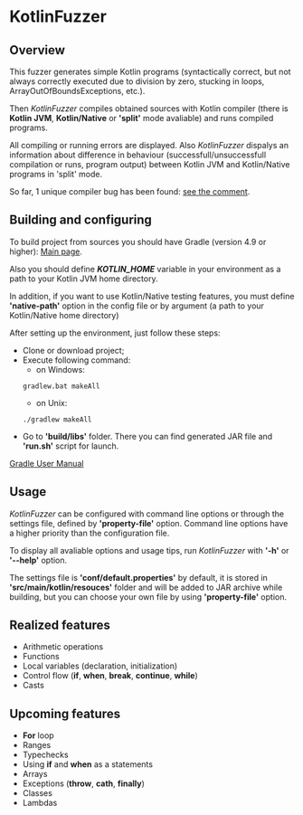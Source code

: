 # KotlinFuzzer
## Overview
This fuzzer generates simple Kotlin programs (syntactically correct, but not always correctly executed due to division by zero, stucking in loops, ArrayOutOfBoundsExceptions, etc.).

Then *KotlinFuzzer* compiles obtained sources with Kotlin compiler (there is **Kotlin JVM**, **Kotlin/Native** or **'split'** mode avaliable) and runs compiled programs.

All compiling or running errors are displayed. 
Also *KotlinFuzzer* dispalys an information about difference in behaviour (successfull/unsuccessfull compilation or runs, program output) between Kotlin JVM and Kotlin/Native programs in 'split' mode.

So far, 1 unique compiler bug has been found: [see the comment](https://youtrack.jetbrains.com/issue/KT-25204).

## Building and configuring
To build project from sources you should have Gradle (version 4.9 or higher): [Main page](https://gradle.org/).

Also you should define _**KOTLIN_HOME**_ variable in your environment as a path to your Kotlin JVM home directory.

In addition, if you want to use Kotlin/Native testing features, you must define **'native-path'** option in the config file or by argument (a path to your Kotlin/Native home directory)


After setting up the environment, just follow these steps:
- Clone or download project;
- Execute following command:
  - on Windows:
  ```
  gradlew.bat makeAll
  ```
  - on Unix:
  ```
  ./gradlew makeAll
  ```
 - Go to **'build/libs'** folder.
 There you can find generated JAR file and **'run.sh'** script for launch.
 
 
 [Gradle User Manual](https://docs.gradle.org/current/userguide/userguide.html)
## Usage
*KotlinFuzzer* can be configured with command line options or through the settings file, defined by **'property-file'** option.
Command line options have a higher priority than the configuration file.

To display all avaliable options and usage tips, run *KotlinFuzzer* with **'-h'** or **'--help'** option.

The settings file is **'conf/default.properties'** by default, it is stored in **'src/main/kotlin/resouces'** folder and will be added to JAR archive while building, but you can choose your own file by using **'property-file'** option.

## Realized features
- Arithmetic operations
- Functions
- Local variables (declaration, initialization)
- Control flow (**if**, **when**, **break**, **continue**, **while**)
- Casts

## Upcoming features
- **For** loop
- Ranges
- Typechecks
- Using **if** and **when** as a statements
- Arrays
- Exceptions (**throw**, **cath**, **finally**)
- Classes
- Lambdas
